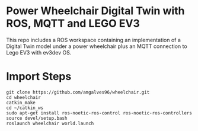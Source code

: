 # Power Wheelchair Digital Twin with ROS, MQTT and LEGO EV3

This repo includes a ROS workspace containing an implementation of a Digital Twin model under a power wheelchair plus an MQTT connection to Lego EV3 with ev3dev OS.

# Import Steps

```
git clone https://github.com/amgalves96/wheelchair.git
cd wheelchair
catkin_make
cd ~/catkin_ws
sudo apt-get install ros-noetic-ros-control ros-noetic-ros-controllers
source devel/setup.bash
roslaunch wheelchair world.launch
```
